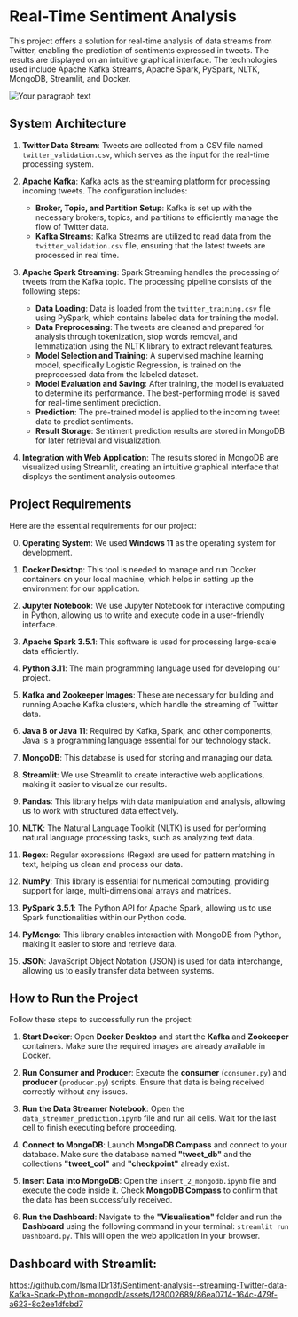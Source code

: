 # Real-Time Sentiment Analysis
This project offers a solution for real-time analysis of data streams from Twitter, enabling the prediction of sentiments expressed in tweets. The results are displayed on an intuitive graphical interface. The technologies used include Apache Kafka Streams, Apache Spark, PySpark, NLTK, MongoDB, Streamlit, and Docker.

![Your paragraph text](https://github.com/user-attachments/assets/824f21de-a9f9-4c42-8656-402d9be2dce6)

## System Architecture

1. **Twitter Data Stream**: Tweets are collected from a CSV file named `twitter_validation.csv`, which serves as the input for the real-time processing system.

2. **Apache Kafka**: Kafka acts as the streaming platform for processing incoming tweets. The configuration includes:
   - **Broker, Topic, and Partition Setup**: Kafka is set up with the necessary brokers, topics, and partitions to efficiently manage the flow of Twitter data.
   - **Kafka Streams**: Kafka Streams are utilized to read data from the `twitter_validation.csv` file, ensuring that the latest tweets are processed in real time.

3. **Apache Spark Streaming**: Spark Streaming handles the processing of tweets from the Kafka topic. The processing pipeline consists of the following steps:
   - **Data Loading**: Data is loaded from the `twitter_training.csv` file using PySpark, which contains labeled data for training the model.
   - **Data Preprocessing**: The tweets are cleaned and prepared for analysis through tokenization, stop words removal, and lemmatization using the NLTK library to extract relevant features.
   - **Model Selection and Training**: A supervised machine learning model, specifically Logistic Regression, is trained on the preprocessed data from the labeled dataset.
   - **Model Evaluation and Saving**: After training, the model is evaluated to determine its performance. The best-performing model is saved for real-time sentiment prediction.
   - **Prediction**: The pre-trained model is applied to the incoming tweet data to predict sentiments.
   - **Result Storage**: Sentiment prediction results are stored in MongoDB for later retrieval and visualization.

4. **Integration with Web Application**: The results stored in MongoDB are visualized using Streamlit, creating an intuitive graphical interface that displays the sentiment analysis outcomes.

## Project Requirements

Here are the essential requirements for our project:

0. **Operating System**: We used **Windows 11** as the operating system for development.

1. **Docker Desktop**: This tool is needed to manage and run Docker containers on your local machine, which helps in setting up the environment for our application.

2. **Jupyter Notebook**: We use Jupyter Notebook for interactive computing in Python, allowing us to write and execute code in a user-friendly interface.

3. **Apache Spark 3.5.1**: This software is used for processing large-scale data efficiently.

4. **Python 3.11**: The main programming language used for developing our project.

5. **Kafka and Zookeeper Images**: These are necessary for building and running Apache Kafka clusters, which handle the streaming of Twitter data.

6. **Java 8 or Java 11**: Required by Kafka, Spark, and other components, Java is a programming language essential for our technology stack.

7. **MongoDB**: This database is used for storing and managing our data.

8. **Streamlit**: We use Streamlit to create interactive web applications, making it easier to visualize our results.

9. **Pandas**: This library helps with data manipulation and analysis, allowing us to work with structured data effectively.

10. **NLTK**: The Natural Language Toolkit (NLTK) is used for performing natural language processing tasks, such as analyzing text data.

11. **Regex**: Regular expressions (Regex) are used for pattern matching in text, helping us clean and process our data.

12. **NumPy**: This library is essential for numerical computing, providing support for large, multi-dimensional arrays and matrices.

13. **PySpark 3.5.1**: The Python API for Apache Spark, allowing us to use Spark functionalities within our Python code.

14. **PyMongo**: This library enables interaction with MongoDB from Python, making it easier to store and retrieve data.

15. **JSON**: JavaScript Object Notation (JSON) is used for data interchange, allowing us to easily transfer data between systems.

## How to Run the Project

Follow these steps to successfully run the project:

1. **Start Docker**: Open **Docker Desktop** and start the **Kafka** and **Zookeeper** containers. Make sure the required images are already available in Docker.

2. **Run Consumer and Producer**: Execute the **consumer** (`consumer.py`) and **producer** (`producer.py`) scripts. Ensure that data is being received correctly without any issues.

3. **Run the Data Streamer Notebook**: Open the `data_streamer_prediction.ipynb` file and run all cells. Wait for the last cell to finish executing before proceeding.

4. **Connect to MongoDB**: Launch **MongoDB Compass** and connect to your database. Make sure the database named **"tweet_db"** and the collections **"tweet_col"** and **"checkpoint"** already exist.

5. **Insert Data into MongoDB**: Open the `insert_2_mongodb.ipynb` file and execute the code inside it. Check **MongoDB Compass** to confirm that the data has been successfully received.

6. **Run the Dashboard**: Navigate to the **"Visualisation"** folder and run the **Dashboard** using the following command in your terminal: `streamlit run Dashboard.py`. This will open the web application in your browser.

## Dashboard with Streamlit:

https://github.com/IsmailDr13f/Sentiment-analysis--streaming-Twitter-data-Kafka-Spark-Python-mongodb/assets/128002689/86ea0714-164c-479f-a623-8c2ee1dfcbd7
